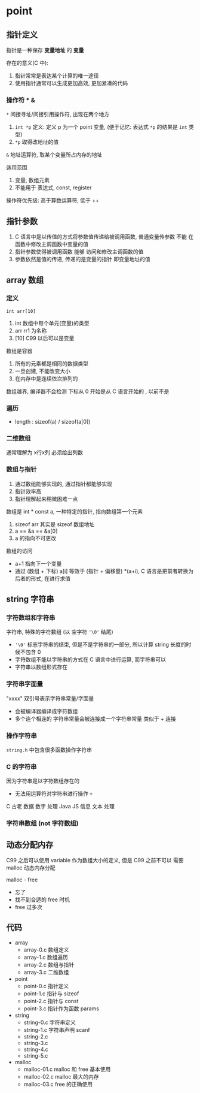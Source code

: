 # point

## 指针定义

指针是一种保存 **变量地址** 的 **变量**

存在的意义(C 中):

1. 指针常常是表达某个计算的唯一途径
2. 使用指针通常可以生成更加高效, 更加紧凑的代码

### 操作符 * &

`*` 间接寻址/间接引用操作符, 出现在两个地方

1. `int *p` 定义: 定义 p 为一个 point 变量, (便于记忆: 表达式 `*p` 的结果是 `int` 类型)
2. `*p` 取得改地址的值

`&` 地址运算符, 取某个变量所占内存的地址

适用范围

1. 变量, 数组元素
2. 不能用于 表达式, const, register

操作符优先级: 高于算数运算符, 低于 ++

## 指针参数

1. C 语言中是以传值的方式将参数值传递给被调用函数, 普通变量传参数 不能 在函数中修改主调函数中变量的值
2. 指针参数使得被调用函数 能够 访问和修改主调函数的值
3. 参数依然是值的传递, 传递的是变量的指针 即变量地址的值

## array 数组

### 定义

`int arr[10]`

1. int 数组中每个单元(变量)的类型
2. arr rr1 为名称
3. [10] C99 以后可以是变量

数组是容器

1. 所有的元素都是相同的数据类型
2. 一旦创建, 不能改变大小
3. 在内存中是连续依次排列的

数组越界, 编译器不会检测
下标从 0 开始是从 C 语言开始的 , 以前不是

### 遍历

- length : sizeof(a) / sizeof(a[0])

### 二维数组

通常理解为 x行x列
必须给出列数

### 数组与指针

1. 通过数组能够实现的, 通过指针都能够实现
2. 指针效率高
3. 指针理解起来稍微困难一点

数组是 int * const a, 一种特定的指针, 指向数组第一个元素

1. sizeof arr 其实是 sizeof 数组地址
2. a == &a == &a[0]
3. a 的指向不可更改

数组的访问

- a+1 指向下一个变量
- 通过 (数组 + 下标) a[i] 等效于 (指针 + 偏移量) *(a+i), C 语言是把前者转换为后者的形式, 在进行求值

## string 字符串

### 字符数组和字符串

字符串, 特殊的字符数组 (以 空字符 `'\0'` 结尾)

- `'\0'` 标志字符串的结束, 但是不是字符串的一部分, 所以计算 string 长度的时候不包含 0
- 字符数组不能以字符串的方式在 C 语言中进行运算, 而字符串可以
- 字符串以数组形式存在

### 字符串字面量

"xxxx" 双引号表示字符串常量/字面量

- 会被编译器编译成字符数组
- 多个连个相连的 字符串常量会被连接成一个字符串常量 类似于 + 连接

### 操作字符串

`string.h` 中包含很多函数操作字符串

### C 的字符串

因为字符串是以字符数组存在的

- 无法用运算符对字符串进行操作 `+`

C 古老 数据 数字 处理
Java JS 信息 文本 处理

### 字符串数组 (not 字符数组)

## 动态分配内存

C99 之后可以使用 variable 作为数组大小的定义, 但是 C99 之前不可以
需要 malloc 动态内存分配

malloc - free

- 忘了
- 找不到合适的 free 时机
- free 过多次

## 代码

- array
  - array-0.c   数组定义
  - array-1.c   数组遍历
  - array-2.c   数组与指针
  - array-3.c   二维数组
- point
  - point-0.c   指针定义
  - point-1.c   指针与 sizeof
  - point-2.c   指针与 const
  - point-3.c   指针作为函数 params
- string
  - string-0.c  字符串定义
  - string-1.c  字符串声明 scanf
  - string-2.c
  - string-3.c
  - string-4.c 
  - string-5.c 
- malloc
  - malloc-01.c  malloc 和 free 基本使用
  - malloc-02.c  malloc 最大的内存
  - malloc-03.c  free 的正确使用
